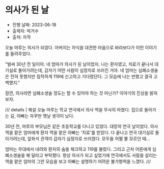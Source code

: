 # 의사가 된 날

- 진행 날짜: 2023-06-18
- 출제자: 박거수
- 출처: 자작

오늘 마루는 의사가 되었다. 아버지는 자식을 대견한 마음으로 바라보다가 이런 이야기를 들려주었다.

"벌써 30년 전 일이야. 네 엄마가 의사가 된 날이었지. 나는 환자였고, 치료가 끝나서 대기실로 돌아가려는데, 갑자기 어떤 사람이 심정지로 쓰러진 거야. 네 엄마는 심폐소생술은 전혀 못했지만 침착하게 119에 신고하고 기다렸단다. 그 모습에 나는 반했고 결국 고백했지."

잠깐, 의사라면 심폐소생술 정도는 할 수 있어야 하는 것 아닌가? 이야기의 진상을 밝혀보자.

/// details | 해설
오늘 마루는 학교 연극에서 의사 역을 무사히 마쳤다. 집으로 돌아가는 길, 아빠는 자꾸만 옛날 생각이 났다.

30년 전, 마루의 부모님은 같은 초등학교를 다니고 있었다. 대망의 연극 날이었다. 의사 역을 맡은 엄마에게 환자 역을 맡은 아빠는 '치료'를 받았다. 다 끝나고 연극 대기실로 돌아가려는데, 앞좌석 관객이 갑자기 심정지로 쓰러졌다. 모두들 어쩔 쭐 모르던 때...

엄마는 무대에서 내려와 환자의 숨을 체크하고 119를 불렀다. 그리고 근처 어른에게 심폐소생술을 해 달라고 부탁했다. 항상 의사가 되고 싶었기에 연극에서도 사람을 살리는 역을 맡은 엄마의 그런 모습을 보고 아빠는 설명하기 어려운 불가항력을 느꼈다.
///
